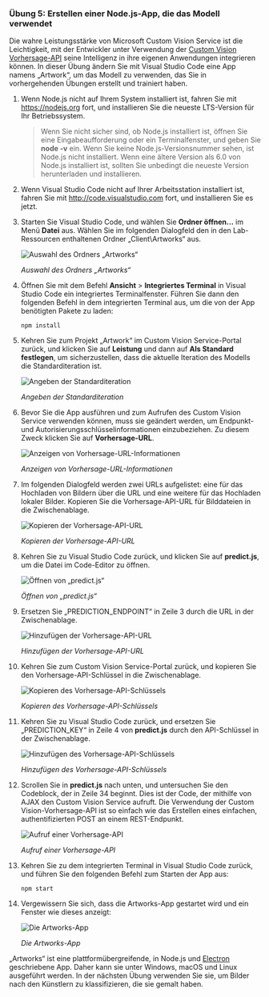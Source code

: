 ### <a name="exercise-5-create-a-nodejs-app-that-uses-the-model"></a>Übung 5: Erstellen einer Node.js-App, die das Modell verwendet

Die wahre Leistungsstärke von Microsoft Custom Vision Service ist die Leichtigkeit, mit der Entwickler unter Verwendung der [Custom Vision Vorhersage-API](https://southcentralus.dev.cognitive.microsoft.com/docs/services/eb68250e4e954d9bae0c2650db79c653/operations/58acd3c1ef062f0344a42814) seine Intelligenz in ihre eigenen Anwendungen integrieren können. In dieser Übung ändern Sie mit Visual Studio Code eine App namens „Artwork“, um das Modell zu verwenden, das Sie in vorhergehenden Übungen erstellt und trainiert haben.

1. Wenn Node.js nicht auf Ihrem System installiert ist, fahren Sie mit https://nodejs.org fort, und installieren Sie die neueste LTS-Version für Ihr Betriebssystem.

    > Wenn Sie nicht sicher sind, ob Node.js installiert ist, öffnen Sie eine Eingabeaufforderung oder ein Terminalfenster, und geben Sie **node -v** ein. Wenn Sie keine Node.js-Versionsnummer sehen, ist Node.js nicht installiert. Wenn eine ältere Version als 6.0 von Node.js installiert ist, sollten Sie unbedingt die neueste Version herunterladen und installieren.

1. Wenn Visual Studio Code nicht auf Ihrer Arbeitsstation installiert ist, fahren Sie mit http://code.visualstudio.com fort, und installieren Sie es jetzt.

1. Starten Sie Visual Studio Code, und wählen Sie **Ordner öffnen...** im Menü **Datei** aus. Wählen Sie im folgenden Dialogfeld den in den Lab-Ressourcen enthaltenen Ordner „Client\Artworks“ aus.

    ![Auswahl des Ordners „Artworks“](../images/fe-select-folder.png)

    _Auswahl des Ordners „Artworks“_ 

1. Öffnen Sie mit dem Befehl **Ansicht** > **Integriertes Terminal** in Visual Studio Code ein integriertes Terminalfenster. Führen Sie dann den folgenden Befehl in dem integrierten Terminal aus, um die von der App benötigten Pakete zu laden:

    ```
    npm install
    ```

1. Kehren Sie zum Projekt „Artwork“ im Custom Vision Service-Portal zurück, und klicken Sie auf **Leistung** und dann auf **Als Standard festlegen**, um sicherzustellen, dass die aktuelle Iteration des Modells die Standarditeration ist. 

    ![Angeben der Standarditeration](../images/portal-make-default.png)

    _Angeben der Standarditeration_ 

1. Bevor Sie die App ausführen und zum Aufrufen des Custom Vision Service verwenden können, muss sie geändert werden, um Endpunkt- und Autorisierungsschlüsselinformationen einzubeziehen. Zu diesem Zweck klicken Sie auf **Vorhersage-URL**.

    ![Anzeigen von Vorhersage-URL-Informationen](../images/portal-prediction-url.png)

    _Anzeigen von Vorhersage-URL-Informationen_ 

1. Im folgenden Dialogfeld werden zwei URLs aufgelistet: eine für das Hochladen von Bildern über die URL und eine weitere für das Hochladen lokaler Bilder. Kopieren Sie die Vorhersage-API-URL für Bilddateien in die Zwischenablage. 

    ![Kopieren der Vorhersage-API-URL](../images/copy-prediction-url.png)

    _Kopieren der Vorhersage-API-URL_ 

1. Kehren Sie zu Visual Studio Code zurück, und klicken Sie auf **predict.js**, um die Datei im Code-Editor zu öffnen.

    ![Öffnen von „predict.js“](../images/vs-predict-file.png)

    _Öffnen von „predict.js“_ 

1. Ersetzen Sie „PREDICTION_ENDPOINT“ in Zeile 3 durch die URL in der Zwischenablage.

    ![Hinzufügen der Vorhersage-API-URL](../images/vs-prediction-endpoint.png)

    _Hinzufügen der Vorhersage-API-URL_ 

1. Kehren Sie zum Custom Vision Service-Portal zurück, und kopieren Sie den Vorhersage-API-Schlüssel in die Zwischenablage. 

    ![Kopieren des Vorhersage-API-Schlüssels](../images/copy-prediction-key.png)

    _Kopieren des Vorhersage-API-Schlüssels_ 

1. Kehren Sie zu Visual Studio Code zurück, und ersetzen Sie „PREDICTION_KEY“ in Zeile 4 von **predict.js** durch den API-Schlüssel in der Zwischenablage.

    ![Hinzufügen des Vorhersage-API-Schlüssels](../images/vs-prediction-key.png)

    _Hinzufügen des Vorhersage-API-Schlüssels_ 

1. Scrollen Sie in **predict.js** nach unten, und untersuchen Sie den Codeblock, der in Zeile 34 beginnt. Dies ist der Code, der mithilfe von AJAX den Custom Vision Service aufruft. Die Verwendung der Custom Vision-Vorhersage-API ist so einfach wie das Erstellen eines einfachen, authentifizierten POST an einem REST-Endpunkt.

    ![Aufruf einer Vorhersage-API](../images/vs-code-block.png)

    _Aufruf einer Vorhersage-API_ 

1. Kehren Sie zu dem integrierten Terminal in Visual Studio Code zurück, und führen Sie den folgenden Befehl zum Starten der App aus:

    ```
    npm start
    ```

1. Vergewissern Sie sich, dass die Artworks-App gestartet wird und ein Fenster wie dieses anzeigt:

    ![Die Artworks-App](../images/app-startup.png)

    _Die Artworks-App_ 

„Artworks“ ist eine plattformübergreifende, in Node.js und [Electron](https://electron.atom.io/) geschriebene App. Daher kann sie unter Windows, macOS und Linux ausgeführt werden. In der nächsten Übung verwenden Sie sie, um Bilder nach den Künstlern zu klassifizieren, die sie gemalt haben.